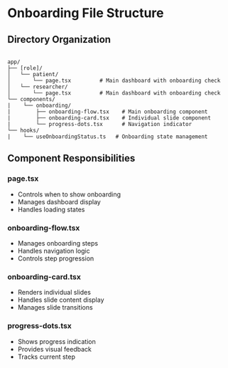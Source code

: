 # Onboarding File Structure

## Directory Organization
```

app/
├── [role]/
│   └── patient/
│       └── page.tsx         # Main dashboard with onboarding check
│   └── researcher/
│       └── page.tsx         # Main dashboard with onboarding check
└── components/
|    └── onboarding/
|        ├── onboarding-flow.tsx    # Main onboarding component
|        ├── onboarding-card.tsx    # Individual slide component
|        └── progress-dots.tsx      # Navigation indicator
└── hooks/
|    └── useOnboardingStatus.ts   # Onboarding state management
```

## Component Responsibilities

### page.tsx
- Controls when to show onboarding
- Manages dashboard display
- Handles loading states

### onboarding-flow.tsx
- Manages onboarding steps
- Handles navigation logic
- Controls step progression

### onboarding-card.tsx
- Renders individual slides
- Handles slide content display
- Manages slide transitions

### progress-dots.tsx
- Shows progress indication
- Provides visual feedback
- Tracks current step 